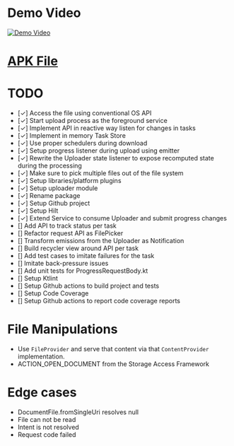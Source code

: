 # Demo Video
[![Demo Video](https://img.youtube.com/vi/Ncx9Vss0qN8/0.jpg)](https://www.youtube.com/watch?v=Ncx9Vss0qN8&feature=youtu.be "Demo Video")

# [APK File](https://github.com/tomkoptel/uploader-android-client/raw/main/app-debug.apk)

# TODO
* [✓] Access the file using conventional OS API
* [✓] Start upload process as the foreground service
* [✓] Implement API in reactive way listen for changes in tasks
* [✓] Implement in memory Task Store
* [✓] Use proper schedulers during download
* [✓] Setup progress listener during upload using emitter
* [✓] Rewrite the Uploader state listener to expose recomputed state during the processing
* [✓] Make sure to pick multiple files out of the file system
* [✓] Setup libraries/platform plugins
* [✓] Setup uploader module
* [✓] Rename package
* [✓] Setup Github project
* [✓] Setup Hilt
* [✓] Extend Service to consume Uploader and submit progress changes
* [] Add API to track status per task
* [] Refactor request API as FilePicker
* [] Transform emissions from the Uploader as Notification
* [] Build recycler view around API per task
* [] Add test cases to imitate failures for the task
* [] Imitate back-pressure issues
* [] Add unit tests for ProgressRequestBody.kt
* [] Setup Ktlint
* [] Setup Github actions to build project and tests
* [] Setup Code Coverage
* [] Setup Github actions to report code coverage reports

# File Manipulations
- Use `FileProvider` and serve that content via that `ContentProvider` implementation.
- ACTION_OPEN_DOCUMENT from the Storage Access Framework

# Edge cases
- DocumentFile.fromSingleUri resolves null
- File can not be read
- Intent is not resolved
- Request code failed
